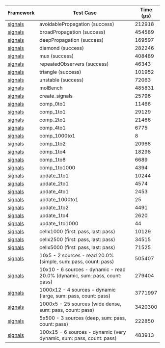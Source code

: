 | Framework | Test Case | Time (μs) |
| --- | --- | --- |
| [signals](https://github.com/rodydavis/signals.dart) | avoidablePropagation (success) | 212918 |
| [signals](https://github.com/rodydavis/signals.dart) | broadPropagation (success) | 454589 |
| [signals](https://github.com/rodydavis/signals.dart) | deepPropagation (success) | 169597 |
| [signals](https://github.com/rodydavis/signals.dart) | diamond (success) | 282246 |
| [signals](https://github.com/rodydavis/signals.dart) | mux (success) | 408489 |
| [signals](https://github.com/rodydavis/signals.dart) | repeatedObservers (success) | 46343 |
| [signals](https://github.com/rodydavis/signals.dart) | triangle (success) | 101952 |
| [signals](https://github.com/rodydavis/signals.dart) | unstable (success) | 72063 |
| [signals](https://github.com/rodydavis/signals.dart) | molBench | 485831 |
| [signals](https://github.com/rodydavis/signals.dart) | create_signals | 25796 |
| [signals](https://github.com/rodydavis/signals.dart) | comp_0to1 | 11466 |
| [signals](https://github.com/rodydavis/signals.dart) | comp_1to1 | 29129 |
| [signals](https://github.com/rodydavis/signals.dart) | comp_2to1 | 21466 |
| [signals](https://github.com/rodydavis/signals.dart) | comp_4to1 | 6775 |
| [signals](https://github.com/rodydavis/signals.dart) | comp_1000to1 | 8 |
| [signals](https://github.com/rodydavis/signals.dart) | comp_1to2 | 20968 |
| [signals](https://github.com/rodydavis/signals.dart) | comp_1to4 | 18298 |
| [signals](https://github.com/rodydavis/signals.dart) | comp_1to8 | 6689 |
| [signals](https://github.com/rodydavis/signals.dart) | comp_1to1000 | 4394 |
| [signals](https://github.com/rodydavis/signals.dart) | update_1to1 | 10244 |
| [signals](https://github.com/rodydavis/signals.dart) | update_2to1 | 4574 |
| [signals](https://github.com/rodydavis/signals.dart) | update_4to1 | 2453 |
| [signals](https://github.com/rodydavis/signals.dart) | update_1000to1 | 25 |
| [signals](https://github.com/rodydavis/signals.dart) | update_1to2 | 4491 |
| [signals](https://github.com/rodydavis/signals.dart) | update_1to4 | 2620 |
| [signals](https://github.com/rodydavis/signals.dart) | update_1to1000 | 44 |
| [signals](https://github.com/rodydavis/signals.dart) | cellx1000 (first: pass, last: pass) | 10129 |
| [signals](https://github.com/rodydavis/signals.dart) | cellx2500 (first: pass, last: pass) | 34515 |
| [signals](https://github.com/rodydavis/signals.dart) | cellx5000 (first: pass, last: pass) | 71525 |
| [signals](https://github.com/rodydavis/signals.dart) | 10x5 - 2 sources - read 20.0% (simple, sum: pass, count: pass) | 505407 |
| [signals](https://github.com/rodydavis/signals.dart) | 10x10 - 6 sources - dynamic - read 20.0% (dynamic, sum: pass, count: pass) | 279404 |
| [signals](https://github.com/rodydavis/signals.dart) | 1000x12 - 4 sources - dynamic (large, sum: pass, count: pass) | 3771997 |
| [signals](https://github.com/rodydavis/signals.dart) | 1000x5 - 25 sources (wide dense, sum: pass, count: pass) | 3420300 |
| [signals](https://github.com/rodydavis/signals.dart) | 5x500 - 3 sources (deep, sum: pass, count: pass) | 222850 |
| [signals](https://github.com/rodydavis/signals.dart) | 100x15 - 6 sources - dynamic (very dynamic, sum: pass, count: pass) | 483913 |
